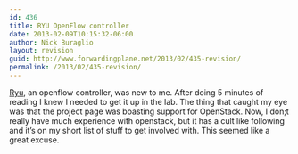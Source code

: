 ```yaml
---
id: 436
title: RYU OpenFlow controller
date: 2013-02-09T10:15:32-06:00
author: Nick Buraglio
layout: revision
guid: http://www.forwardingplane.net/2013/02/435-revision/
permalink: /2013/02/435-revision/
---
```

<a href="http://osrg.github.com/ryu/index.html" target="_blank">Ryu</a>, an openflow controller, was new to me. After doing 5 minutes of reading I knew I needed to get it up in the lab. The thing that caught my eye was that the project page was boasting support for OpenStack. Now, I don;t really have much experience with openstack, but it has a cult like following and it&#8217;s on my short list of stuff to get involved with. This seemed like a great excuse.